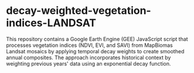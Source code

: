 # decay-weighted-vegetation-indices-LANDSAT
This repository contains a Google Earth Engine (GEE) JavaScript script that processes vegetation indices (NDVI, EVI, and SAVI) from MapBiomas Landsat mosaics by applying temporal decay weights to create smoothed annual composites. The approach incorporates historical context by weighting previous years' data using an exponential decay function.

